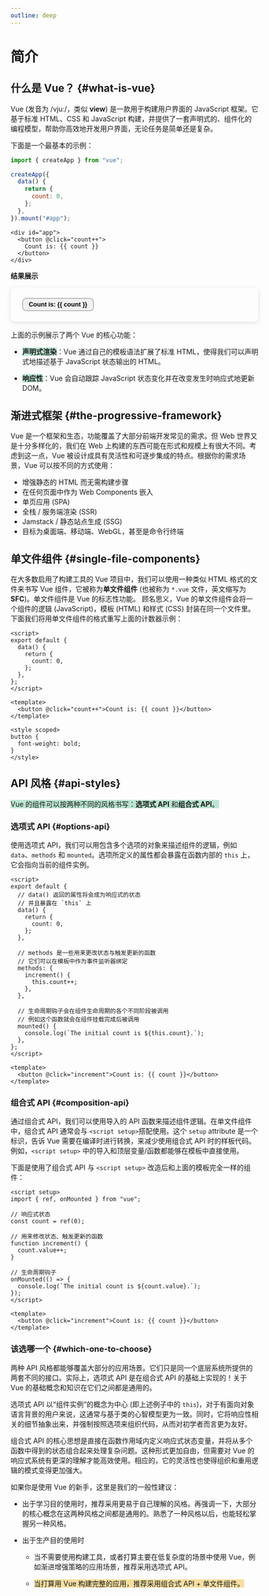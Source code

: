 ```yaml
---
outline: deep
---
```


# 简介

## 什么是 Vue？ {#what-is-vue}

Vue (发音为 /vjuː/，类似 **view**) 是一款用于构建用户界面的 JavaScript 框架。它基于标准 HTML、CSS 和 JavaScript 构建，并提供了一套声明式的、组件化的编程模型，帮助你高效地开发用户界面，无论任务是简单还是复杂。

下面是一个最基本的示例：

```js
import { createApp } from "vue";

createApp({
  data() {
    return {
      count: 0,
    };
  },
}).mount("#app");
```

```vue-html
<div id="app">
  <button @click="count++">
    Count is: {{ count }}
  </button>
</div>
```

**结果展示**

<script setup>
import { ref } from 'vue'
const count = ref(0)
</script>

<div class="demo">
  <button @click="count++">
    Count is: {{ count }}
  </button>
</div>

<style>
.demo {
  padding: 22px 24px;
  border-radius: 8px;
  box-shadow: 0 3px 12px rgba(0, 0, 0, .07), 0 1px 4px rgba(0, 0, 0, .07);
  margin-bottom: 1.2em;
  transition: background-color 0.5s ease;
}

.dark .demo {
  background-color: #242424;
}

.dark .demo button{
  background-color: #2f2f2f;
}

.demo p {
  margin: 0;
}

.demo button {
  background-color: #f1f1f1;
  transition: background-color 0.5s;
  padding: 5px 12px;
  border: 1px solid rgba(84, 84, 84, .65);
  border-radius: 8px;
  font-size: 0.9em;
  font-weight: 600;
}

.demo button + button {
  margin-left: 1em;
}
</style>

上面的示例展示了两个 Vue 的核心功能：

- <span style="background: rgba(122, 205, 166, 0.5)">**声明式渲染**</span>：Vue 通过自己的模板语法扩展了标准 HTML，使得我们可以声明式地描述基于 JavaScript 状态输出的 HTML。

- <span style="background: rgba(122, 205, 166, 0.5)">**响应性**</span>：Vue 会自动跟踪 JavaScript 状态变化并在改变发生时响应式地更新 DOM。

## 渐进式框架 {#the-progressive-framework}

Vue 是一个框架和生态，功能覆盖了大部分前端开发常见的需求。但 Web 世界又是十分多样化的，我们在 Web 上构建的东西可能在形式和规模上有很大不同。考虑到这一点，Vue 被设计成具有灵活性和可逐步集成的特点。根据你的需求场景，Vue 可以按不同的方式使用：

- 增强静态的 HTML 而无需构建步骤
- 在任何页面中作为 Web Components 嵌入
- 单页应用 (SPA)
- 全栈 / 服务端渲染 (SSR)
- Jamstack / 静态站点生成 (SSG)
- 目标为桌面端、移动端、WebGL，甚至是命令行终端

## 单文件组件 {#single-file-components}

在大多数启用了构建工具的 Vue 项目中，我们可以使用一种类似 HTML 格式的文件来书写 Vue 组件，它被称为**单文件组件** (也被称为 `*.vue` 文件，英文缩写为 **SFC**)。单文件组件是 Vue 的标志性功能。
顾名思义，Vue 的单文件组件会将一个组件的逻辑 (JavaScript)，模板 (HTML) 和样式 (CSS) 封装在同一个文件里。下面我们将用单文件组件的格式重写上面的计数器示例：

```vue
<script>
export default {
  data() {
    return {
      count: 0,
    };
  },
};
</script>

<template>
  <button @click="count++">Count is: {{ count }}</button>
</template>

<style scoped>
button {
  font-weight: bold;
}
</style>
```

## API 风格 {#api-styles}

<span style="background: rgba(122, 205, 166, 0.5)">Vue 的组件可以按两种不同的风格书写：**选项式 API** 和**组合式 API**。</span>

### 选项式 API {#options-api}

使用选项式 API，我们可以用包含多个选项的对象来描述组件的逻辑，例如 `data`、`methods` 和 `mounted`。选项所定义的属性都会暴露在函数内部的 `this` 上，它会指向当前的组件实例。

```vue
<script>
export default {
  // data() 返回的属性将会成为响应式的状态
  // 并且暴露在 `this` 上
  data() {
    return {
      count: 0,
    };
  },

  // methods 是一些用来更改状态与触发更新的函数
  // 它们可以在模板中作为事件监听器绑定
  methods: {
    increment() {
      this.count++;
    },
  },

  // 生命周期钩子会在组件生命周期的各个不同阶段被调用
  // 例如这个函数就会在组件挂载完成后被调用
  mounted() {
    console.log(`The initial count is ${this.count}.`);
  },
};
</script>

<template>
  <button @click="increment">Count is: {{ count }}</button>
</template>
```

### 组合式 API {#composition-api}

通过组合式 API，我们可以使用导入的 API 函数来描述组件逻辑。在单文件组件中，组合式 API 通常会与 `<script setup>`搭配使用。这个 `setup` attribute 是一个标识，告诉 Vue 需要在编译时进行转换，来减少使用组合式 API 时的样板代码。例如，`<script setup>` 中的导入和顶层变量/函数都能够在模板中直接使用。

下面是使用了组合式 API 与 `<script setup>` 改造后和上面的模板完全一样的组件：

```vue
<script setup>
import { ref, onMounted } from "vue";

// 响应式状态
const count = ref(0);

// 用来修改状态、触发更新的函数
function increment() {
  count.value++;
}

// 生命周期钩子
onMounted(() => {
  console.log(`The initial count is ${count.value}.`);
});
</script>

<template>
  <button @click="increment">Count is: {{ count }}</button>
</template>
```

### 该选哪一个 {#which-one-to-choose}

两种 API 风格都能够覆盖大部分的应用场景。它们只是同一个底层系统所提供的两套不同的接口。实际上，选项式 API 是在组合式 API 的基础上实现的！关于 Vue 的基础概念和知识在它们之间都是通用的。

选项式 API 以“组件实例”的概念为中心 (即上述例子中的 `this`)，对于有面向对象语言背景的用户来说，这通常与基于类的心智模型更为一致。同时，它将响应性相关的细节抽象出来，并强制按照选项来组织代码，从而对初学者而言更为友好。

组合式 API 的核心思想是直接在函数作用域内定义响应式状态变量，并将从多个函数中得到的状态组合起来处理复杂问题。这种形式更加自由，但需要对 Vue 的响应式系统有更深的理解才能高效使用。相应的，它的灵活性也使得组织和重用逻辑的模式变得更加强大。

如果你是使用 Vue 的新手，这里是我们的一般性建议：

- 出于学习目的使用时，推荐采用更易于自己理解的风格。再强调一下，大部分的核心概念在这两种风格之间都是通用的。熟悉了一种风格以后，也能轻松掌握另一种风格。

- 出于生产目的使用时

  - 当不需要使用构建工具，或者打算主要在低复杂度的场景中使用 Vue，例如渐进增强策略的应用场景，推荐采用选项式 API。

  - <span style="background: rgba(242, 191, 69, 0.5)">当打算用 Vue 构建完整的应用，推荐采用组合式 API + 单文件组件。</span>
